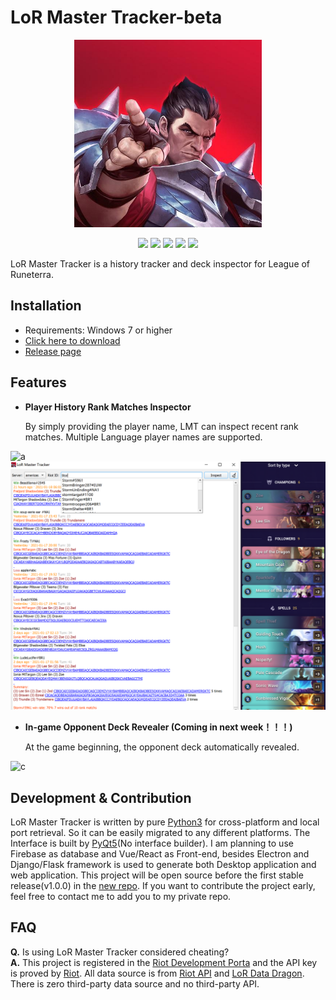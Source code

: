 
# LoR Master Tracker-beta

<p align="center">
<img src="Preview/logo.jpg"width="300" height="300"/>
</p>

<p align="center">
    <a href="https://github.com/shaobaili3/lor_master/releases"><img src="https://img.shields.io/badge/version-0.6.0Beta-blue.svg"/></a>
    <a href="https://www.python.org/downloads/"><img src="https://img.shields.io/badge/language-Python-<COLOR>.svg"/></a>
    <a href="https://www.microsoft.com/en-au/windows"><img src="https://img.shields.io/badge/platform-Windows -lightgrey.svg"/></a>
    <a href="https://github.com/shaobaili3/LoR-Master-Tracker/blob/main/LICENSE"><img src="https://img.shields.io/github/license/mashape/apistatus.svg"/></a>
    <a href="https://github.com/shaobaili3/lor_master/blob/master/README.md"><img src="https://img.shields.io/badge/中文-README-orange.svg"/></a>
</p>

LoR Master Tracker is a history tracker and deck inspector for League of Runeterra.

## Installation

* Requirements: Windows 7 or higher
* [Click here to download](https://github.com/shaobaili3/lor_master/releases/download/v0.6.0-beta/LoRMasterTracker-v0.6.0-beta.zip)
* [Release page](https://github.com/shaobaili3/lor_master/releases)

## Features

* **Player History Rank Matches Inspector**

    By simply providing the player name, LMT can inspect recent rank matches. Multiple Language player names are supported.

![a](Preview/2.gif)
![b](Preview/1.png)

* **In-game Opponent Deck Revealer (Coming in next week！！！)**

    At the game beginning, the opponent deck automatically revealed.

![c](Preview/3.png)

## Development & Contribution

LoR Master Tracker is written by pure [Python3](https://www.python.org/downloads/) for cross-platform and local port retrieval. So it can be easily migrated to any different platforms. The Interface is built by [PyQt5](https://riverbankcomputing.com/software/pyqt/download)(No interface builder). I am planning to use Firebase as database and Vue/React as Front-end, besides Electron and Django/Flask framework is used to generate both Desktop application and web application. This project will be open source before the first stable release(v1.0.0) in the [new repo](https://github.com/shaobaili3/LoR-Master-Tracker). If you want to contribute the project early, feel free to contact me to add you to my private repo.

## FAQ

**Q.** Is using LoR Master Tracker considered cheating?  
**A.** This project is registered in the [Riot Development Porta](https://developer.riotgames.com/) and the API key is proved by [Riot](https://www.riotgames.com/en). All data source is from [Riot API](https://developer.riotgames.com/apis) and [LoR Data Dragon](https://developer.riotgames.com/docs/lor). There is zero third-party data source and no third-party API.

